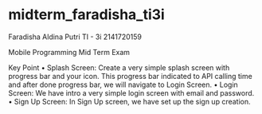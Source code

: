# midterm_faradisha_ti3i

Faradisha Aldina Putri
TI - 3i
2141720159

Mobile Programming Mid Term Exam

Key Point
•	Splash Screen: Create a very simple splash screen with progress bar and your icon. This progress bar indicated to API calling time and after done progress bar, we will navigate to Login Screen.
•	Login Screen: We have intro a very simple login screen with email and password.
•	Sign Up Screen: In Sign Up screen, we have set up the sign up creation.
